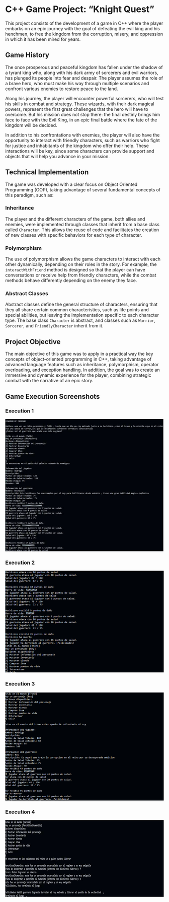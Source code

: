 # C++ Game Project: “Knight Quest”

This project consists of the development of a game in C++ where the player embarks on an epic journey with the goal of defeating the evil king and his henchmen, to free the kingdom from the corruption, misery, and oppression in which it has been mired for years.

## Game History

The once prosperous and peaceful kingdom has fallen under the shadow of a tyrant king who, along with his dark army of sorcerers and evil warriors, has plunged its people into fear and despair. The player assumes the role of a brave hero, who must make his way through multiple scenarios and confront various enemies to restore peace to the land.

Along his journey, the player will encounter powerful sorcerers, who will test his skills in combat and strategy. These wizards, with their dark magical powers, represent the first great challenges that the hero will have to overcome. But his mission does not stop there: the final destiny brings him face to face with the Evil King, in an epic final battle where the fate of the kingdom will be decided.

In addition to his confrontations with enemies, the player will also have the opportunity to interact with friendly characters, such as warriors who fight for justice and inhabitants of the kingdom who offer their help. These interactions will be key, since some characters can provide support and objects that will help you advance in your mission.

## Technical Implementation

The game was developed with a clear focus on Object Oriented Programming (OOP), taking advantage of several fundamental concepts of this paradigm, such as:

### Inheritance

The player and the different characters of the game, both allies and enemies, were implemented through classes that inherit from a base class called `Character`. This allows the reuse of code and facilitates the creation of new classes with specific behaviors for each type of character.

### Polymorphism

The use of polymorphism allows the game characters to interact with each other dynamically, depending on their roles in the story. For example, the `interactWithFriend` method is designed so that the player can have conversations or receive help from friendly characters, while the combat methods behave differently depending on the enemy they face.

### Abstract Classes

Abstract classes define the general structure of characters, ensuring that they all share certain common characteristics, such as life points and special abilities, but leaving the implementation specific to each character type. The base class `Character` is abstract, and classes such as `Warrior`, `Sorcerer`, and `FriendlyCharacter` inherit from it.

## Project Objective

The main objective of this game was to apply in a practical way the key concepts of object-oriented programming in C++, taking advantage of advanced language features such as inheritance, polymorphism, operator overloading, and exception handling. In addition, the goal was to create an immersive and dynamic experience for the player, combining strategic combat with the narrative of an epic story.

## Game Execution Screenshots

### Execution 1
![Execution 1](https://github.com/Roodrrigoo/Knight-Quest-C-/blob/main/imgs/ejecucion%201%20kingdom%20.png?raw=true)

### Execution 2
![Execution 2](https://github.com/Roodrrigoo/Knight-Quest-C-/blob/main/imgs/ejecucion%202%20kingdom%20.png?raw=true)

### Execution 3
![Execution 3](https://github.com/Roodrrigoo/Knight-Quest-C-/blob/main/imgs/ejecucion%203%20kingdom.png?raw=true)

### Execution 4
![Execution 4](https://github.com/Roodrrigoo/Knight-Quest-C-/blob/main/imgs/ejecucion%204%20kingdom.png?raw=true)
